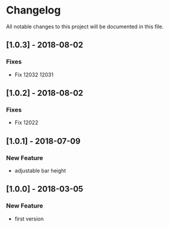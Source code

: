 # Changelog
All notable changes to this project will be documented in this file.

## [1.0.3] - 2018-08-02
### Fixes
- Fix 12032 12031

## [1.0.2] - 2018-08-02
### Fixes
- Fix 12022

## [1.0.1] - 2018-07-09
### New Feature
- adjustable bar height

## [1.0.0] - 2018-03-05
### New Feature
- first version



